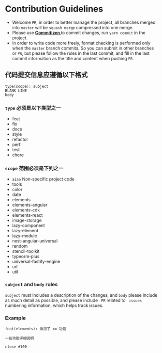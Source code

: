 # Contribution Guidelines

- Welcome ` PR `, in order to better manage the project, all branches merged into ` master ` will be ` squash merge ` compressed into one merge.
- Please use **[ Commitizen ](https://github.com/commitizen/cz-cli)** to commit changes, run ` yarn commit ` in the project.
- In order to write code more freely, format checking is performed only when the ` master ` branch commits. So you can submit in other branches or ` PR `, but please follow the rules in the last commit, and fill in the last commit information as the title and content when pushing ` PR `.

## 代码提交信息应遵循以下格式

```console
type(scope): subject
BLANK LINE
body
```

### `type` 必须是以下类型之一

- feat
- fix
- docs
- style
- refactor
- perf
- test
- chore

### `scope` 范围必须是下列之一

- `aiao` Non-specific project code
- tools
- color
- date
- elements
- elements-angular
- elements-cdk
- elements-react
- image-storage
- lazy-component
- lazy-element
- lazy-module
- nest-angular-universal
- random
- stencil-toolkit
- typeorm-plus
- universal-fastify-engine
- url
- util

### `subject` and `body` rules

` subject ` must includes a description of the changes, and ` body ` please include as much detail as possible, and please include ` PR` related to ` issues` numbering information, which helps track issues.

### Example

```console
feat(elements): 添加了 xx 功能

一些功能详细说明

close #100
```
